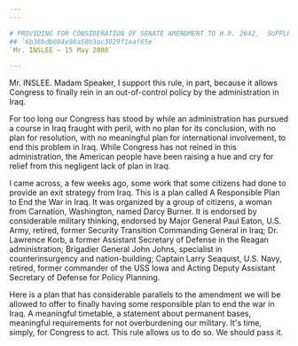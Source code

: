 ```yaml
---
---

# PROVIDING FOR CONSIDERATION OF SENATE AMENDMENT TO H.R. 2642,  SUPPLEMENTAL APPROPRIATIONS ACT, 2008
## `6b38bdb084e98a50b3ac3029f1eaf65e`
`Mr. INSLEE — 15 May 2008`

---
```



Mr. INSLEE. Madam Speaker, I support this rule, in part, because it 
allows Congress to finally rein in an out-of-control policy by the 
administration in Iraq.

For too long our Congress has stood by while an administration has 
pursued a course in Iraq fraught with peril, with no plan for its 
conclusion, with no plan for resolution, with no meaningful plan for 
international involvement, to end this problem in Iraq. While Congress 
has not reined in this administration, the American people have been 
raising a hue and cry for relief from this negligent lack of plan in 
Iraq.

I came across, a few weeks ago, some work that some citizens had done 
to provide an exit strategy from Iraq. This is a plan called A 
Responsible Plan to End the War in Iraq. It was organized by a group of 
citizens, a woman from Carnation, Washington, named Darcy Burner. It is 
endorsed by considerable military thinking, endorsed by Major General 
Paul Eaton, U.S. Army, retired, former Security Transition Commanding 
General in Iraq; Dr. Lawrence Korb, a former Assistant Secretary of 
Defense in the Reagan administration; Brigadier General John Johns, 
specialist in counterinsurgency and nation-building; Captain Larry 
Seaquist, U.S. Navy, retired, former commander of the USS Iowa and 
Acting Deputy Assistant Secretary of Defense for Policy Planning.

Here is a plan that has considerable parallels to the amendment we 
will be allowed to offer to finally having some responsible plan to end 
the war in Iraq. A meaningful timetable, a statement about permanent 
bases, meaningful requirements for not overburdening our military. It's 
time, simply, for Congress to act. This rule allows us to do so. We 
should pass it.